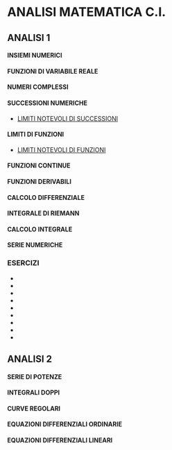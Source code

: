 # ANALISI MATEMATICA C.I.

## ANALISI 1
#### INSIEMI NUMERICI
#### FUNZIONI DI VARIABILE REALE
#### NUMERI COMPLESSI
#### SUCCESSIONI NUMERICHE
- [LIMITI NOTEVOLI DI SUCCESSIONI](https://github.com/fralabi/Computer_Engineering/blob/main/Primo_Anno/ANALISI%20MATEMATICA%20C.I/LIMITI%20NOTEVOLI%20DI%20SUCCESSIONI.pdf)
#### LIMITI DI FUNZIONI
- [LIMITI NOTEVOLI DI FUNZIONI](https://github.com/fralabi/Computer_Engineering/blob/main/Primo_Anno/ANALISI%20MATEMATICA%20C.I/LIMITI%20NOTEVOLI%20DI%20FUNZIONI.pdf)
#### FUNZIONI CONTINUE
#### FUNZIONI DERIVABILI
#### CALCOLO DIFFERENZIALE
#### INTEGRALE DI RIEMANN
#### CALCOLO INTEGRALE
#### SERIE NUMERICHE
### ESERCIZI 
- []()
- []()
- []()
- []()
- []()
- []()
- []()
- []()
- []()

## ANALISI 2
#### SERIE DI POTENZE
#### INTEGRALI DOPPI
#### CURVE REGOLARI
#### EQUAZIONI DIFFERENZIALI ORDINARIE
#### EQUAZIONI DIFFERENZIALI LINEARI


